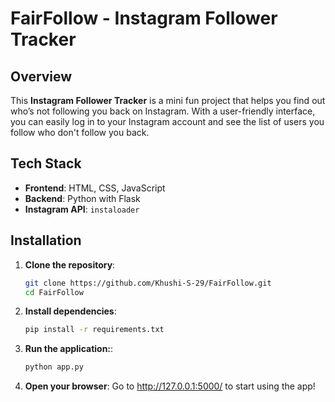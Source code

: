 # FairFollow - Instagram Follower Tracker

## Overview
This **Instagram Follower Tracker** is a mini fun project that helps you find out who’s not following you back on Instagram. With a user-friendly interface, you can easily log in to your Instagram account and see the list of users you follow who don't follow you back.

## Tech Stack
- **Frontend**: HTML, CSS, JavaScript
- **Backend**: Python with Flask
- **Instagram API**: `instaloader`

## Installation
1. **Clone the repository**:
   ```bash
   git clone https://github.com/Khushi-S-29/FairFollow.git
   cd FairFollow
2. **Install dependencies**:
   ```bash
   pip install -r requirements.txt
3. **Run the application:**:
   ```bash
   python app.py
3. **Open your browser**:
   Go to http://127.0.0.1:5000/ to start using the app!



